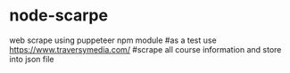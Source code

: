 # node-scarpe
web scrape using puppeteer npm module
#as a test use https://www.traversymedia.com/
#scrape  all course information and store into json file
